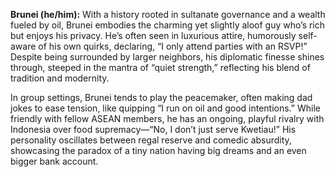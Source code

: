 **Brunei (he/him):** With a history rooted in sultanate governance and a wealth fueled by oil, Brunei embodies the charming yet slightly aloof guy who’s rich but enjoys his privacy. He’s often seen in luxurious attire, humorously self-aware of his own quirks, declaring, “I only attend parties with an RSVP!” Despite being surrounded by larger neighbors, his diplomatic finesse shines through, steeped in the mantra of “quiet strength,” reflecting his blend of tradition and modernity.

In group settings, Brunei tends to play the peacemaker, often making dad jokes to ease tension, like quipping “I run on oil and good intentions.” While friendly with fellow ASEAN members, he has an ongoing, playful rivalry with Indonesia over food supremacy—“No, I don’t just serve Kwetiau!” His personality oscillates between regal reserve and comedic absurdity, showcasing the paradox of a tiny nation having big dreams and an even bigger bank account.